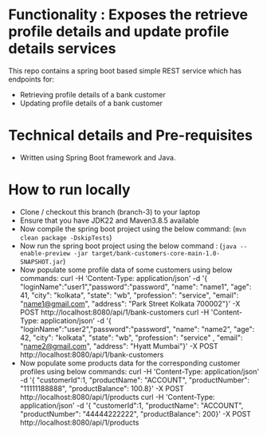 # Functionality : Exposes the retrieve profile details and update profile details services
This repo contains a spring boot based simple REST service which has endpoints for:
- Retrieving profile details of a bank customer
- Updating profile details of a bank customer


# Technical details and Pre-requisites
- Written using Spring Boot framework and Java.



# How to run locally
- Clone / checkout this branch (branch-3) to your laptop
- Ensure that you have JDK22 and Maven3.8.5 available
- Now compile the spring boot project using the below command:
  (`mvn clean package -DskipTests`)
- Now run the spring boot project using the below command :
  (`java --enable-preview -jar target/bank-customers-core-main-1.0-SNAPSHOT.jar`)
- Now populate some profile data of some customers using below commands:
curl -H 'Content-Type: application/json' -d '{ "loginName":"user1","password":"password", "name": "name1", "age": 41, "city": "kolkata", "state": "wb", "profession": "service", "email": "name1@gmail.com", "address": "Park Street Kolkata 700002"}' -X POST http://localhost:8080/api/1/bank-customers
curl -H 'Content-Type: application/json' -d '{ "loginName":"user2","password":"password", "name": "name2", "age": 42, "city": "kolkata", "state": "wb", "profession": "service" , "email": "name2@gmail.com", "address": "Hyatt Mumbai"}' -X POST http://localhost:8080/api/1/bank-customers
- Now populate some products data for the corresponding customer profiles using below commands:
curl -H 'Content-Type: application/json' -d '{ "customerId":1, "productName": "ACCOUNT", "productNumber": "11111188888", "productBalance": 100.8}' -X POST http://localhost:8080/api/1/products
curl -H 'Content-Type: application/json' -d '{ "customerId":1, "productName": "ACCOUNT", "productNumber": "44444222222", "productBalance": 200}' -X POST http://localhost:8080/api/1/products
